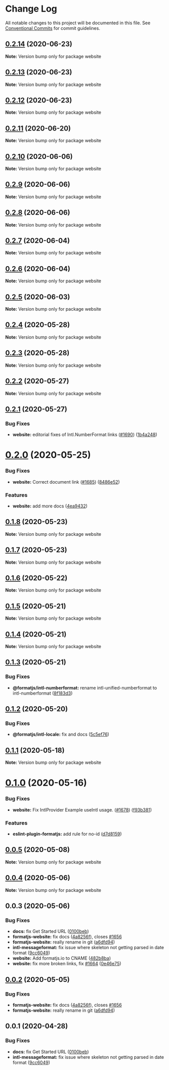 # Change Log

All notable changes to this project will be documented in this file.
See [Conventional Commits](https://conventionalcommits.org) for commit guidelines.

## [0.2.14](https://github.com/formatjs/formatjs/compare/website@0.2.13...website@0.2.14) (2020-06-23)

**Note:** Version bump only for package website





## [0.2.13](https://github.com/formatjs/formatjs/compare/website@0.2.12...website@0.2.13) (2020-06-23)

**Note:** Version bump only for package website





## [0.2.12](https://github.com/formatjs/formatjs/compare/website@0.2.11...website@0.2.12) (2020-06-23)

**Note:** Version bump only for package website





## [0.2.11](https://github.com/formatjs/formatjs/compare/website@0.2.10...website@0.2.11) (2020-06-20)

**Note:** Version bump only for package website





## [0.2.10](https://github.com/formatjs/formatjs/compare/website@0.2.9...website@0.2.10) (2020-06-06)

**Note:** Version bump only for package website





## [0.2.9](https://github.com/formatjs/formatjs/compare/website@0.2.8...website@0.2.9) (2020-06-06)

**Note:** Version bump only for package website





## [0.2.8](https://github.com/formatjs/formatjs/compare/website@0.2.7...website@0.2.8) (2020-06-06)

**Note:** Version bump only for package website





## [0.2.7](https://github.com/formatjs/formatjs/compare/website@0.2.6...website@0.2.7) (2020-06-04)

**Note:** Version bump only for package website





## [0.2.6](https://github.com/formatjs/formatjs/compare/website@0.2.5...website@0.2.6) (2020-06-04)

**Note:** Version bump only for package website





## [0.2.5](https://github.com/formatjs/formatjs/compare/website@0.2.4...website@0.2.5) (2020-06-03)

**Note:** Version bump only for package website





## [0.2.4](https://github.com/formatjs/formatjs/compare/website@0.2.3...website@0.2.4) (2020-05-28)

**Note:** Version bump only for package website





## [0.2.3](https://github.com/formatjs/formatjs/compare/website@0.2.2...website@0.2.3) (2020-05-28)

**Note:** Version bump only for package website





## [0.2.2](https://github.com/formatjs/formatjs/compare/website@0.2.1...website@0.2.2) (2020-05-27)

**Note:** Version bump only for package website





## [0.2.1](https://github.com/formatjs/formatjs/compare/website@0.2.0...website@0.2.1) (2020-05-27)


### Bug Fixes

* **website:** editorial fixes of Intl.NumberFormat links ([#1690](https://github.com/formatjs/formatjs/issues/1690)) ([1b4a248](https://github.com/formatjs/formatjs/commit/1b4a2482ea85c4f9d3754d46c8aadd67a0b17d93))





# [0.2.0](https://github.com/formatjs/formatjs/compare/website@0.1.8...website@0.2.0) (2020-05-25)


### Bug Fixes

* **website:** Correct document link ([#1685](https://github.com/formatjs/formatjs/issues/1685)) ([8486e52](https://github.com/formatjs/formatjs/commit/8486e523c2fa2342b1b1db1cad5d947359135612))


### Features

* **website:** add more docs ([4ea9432](https://github.com/formatjs/formatjs/commit/4ea9432971d6fcc7b4d28a8778d2ce031e758d2b))





## [0.1.8](https://github.com/formatjs/formatjs/compare/website@0.1.7...website@0.1.8) (2020-05-23)

**Note:** Version bump only for package website





## [0.1.7](https://github.com/formatjs/formatjs/compare/website@0.1.6...website@0.1.7) (2020-05-23)

**Note:** Version bump only for package website





## [0.1.6](https://github.com/formatjs/formatjs/compare/website@0.1.5...website@0.1.6) (2020-05-22)

**Note:** Version bump only for package website





## [0.1.5](https://github.com/formatjs/formatjs/compare/website@0.1.4...website@0.1.5) (2020-05-21)

**Note:** Version bump only for package website





## [0.1.4](https://github.com/formatjs/formatjs/compare/website@0.1.3...website@0.1.4) (2020-05-21)

**Note:** Version bump only for package website





## [0.1.3](https://github.com/formatjs/formatjs/compare/website@0.1.2...website@0.1.3) (2020-05-21)


### Bug Fixes

* **@formatjs/intl-numberformat:** rename intl-unified-numberformat to intl-numberformat ([8f183d3](https://github.com/formatjs/formatjs/commit/8f183d314756d43b1f887af03727af349f6de731))





## [0.1.2](https://github.com/formatjs/formatjs/compare/website@0.1.1...website@0.1.2) (2020-05-20)


### Bug Fixes

* **@formatjs/intl-locale:** fix and docs ([5c5ef76](https://github.com/formatjs/formatjs/commit/5c5ef7657dd939bc08a9233f25cbae7a662c439f))





## [0.1.1](https://github.com/formatjs/formatjs/compare/website@0.1.0...website@0.1.1) (2020-05-18)

**Note:** Version bump only for package website





# [0.1.0](https://github.com/formatjs/formatjs/compare/website@0.0.5...website@0.1.0) (2020-05-16)


### Bug Fixes

* **website:** Fix IntlProvider Example useIntl usage. ([#1678](https://github.com/formatjs/formatjs/issues/1678)) ([f93b381](https://github.com/formatjs/formatjs/commit/f93b3810445f45c35c540211de6343006f105b8c))


### Features

* **eslint-plugin-formatjs:** add rule for no-id ([d7d8159](https://github.com/formatjs/formatjs/commit/d7d81595e9154bf929cc0ea772acfe66719f6104))





## [0.0.5](https://github.com/formatjs/formatjs/compare/website@0.0.4...website@0.0.5) (2020-05-08)

**Note:** Version bump only for package website





## [0.0.4](https://github.com/formatjs/formatjs/compare/website@0.0.3...website@0.0.4) (2020-05-06)

**Note:** Version bump only for package website

## 0.0.3 (2020-05-06)

### Bug Fixes

- **docs:** fix Get Started URL ([0100beb](https://github.com/formatjs/formatjs/commit/0100beb5f99691a5dfe6145cd8bca2fa72c5693b))
- **formatjs-website:** fix docs ([4a8256f](https://github.com/formatjs/formatjs/commit/4a8256f7ace9b6db1c0f997fc7830774123478e5)), closes [#1656](https://github.com/formatjs/formatjs/issues/1656)
- **formatjs-website:** really rename in git ([a6dfd94](https://github.com/formatjs/formatjs/commit/a6dfd94889b4e9fb0b270f754d7d7b1f15418cef))
- **intl-messageformat:** fix issue where skeleton not getting parsed in date format ([9cc6049](https://github.com/formatjs/formatjs/commit/9cc6049b7139f8c9c843542a10a48c7faa64a880))
- **website:** Add formatjs.io to CNAME ([482b8ba](https://github.com/formatjs/formatjs/commit/482b8ba75193e647f4eb5dab1a646ea6dc0b6c52))
- **website:** fix more broken links, fix [#1664](https://github.com/formatjs/formatjs/issues/1664) ([0e46e75](https://github.com/formatjs/formatjs/commit/0e46e75e4d6ce7558128d88164aaa1a42bed0b88))

## [0.0.2](https://github.com/formatjs/formatjs/compare/formatjs-website@0.0.1...formatjs-website@0.0.2) (2020-05-05)

### Bug Fixes

- **formatjs-website:** fix docs ([4a8256f](https://github.com/formatjs/formatjs/commit/4a8256f7ace9b6db1c0f997fc7830774123478e5)), closes [#1656](https://github.com/formatjs/formatjs/issues/1656)
- **formatjs-website:** really rename in git ([a6dfd94](https://github.com/formatjs/formatjs/commit/a6dfd94889b4e9fb0b270f754d7d7b1f15418cef))

## 0.0.1 (2020-04-28)

### Bug Fixes

- **docs:** fix Get Started URL ([0100beb](https://github.com/formatjs/formatjs/commit/0100beb5f99691a5dfe6145cd8bca2fa72c5693b))
- **intl-messageformat:** fix issue where skeleton not getting parsed in date format ([9cc6049](https://github.com/formatjs/formatjs/commit/9cc6049b7139f8c9c843542a10a48c7faa64a880))
